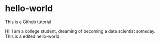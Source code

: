 # hello-world
This is a Github tutorial

Hi! I am a college student, dreaming of becoming a data scientist someday.
This is a edited hello-world.

